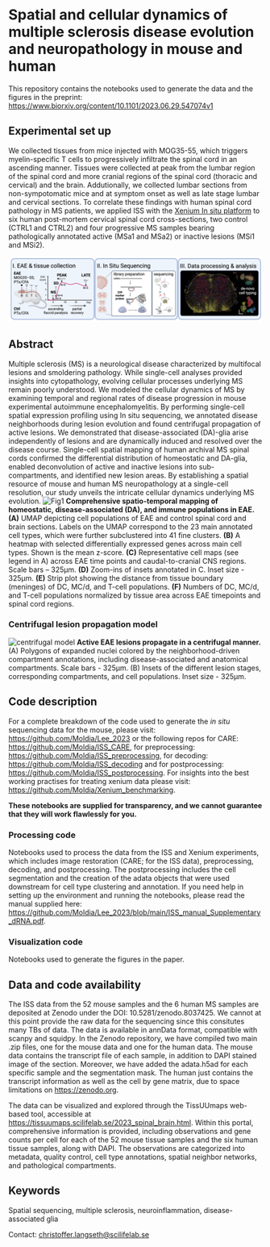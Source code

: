 # Spatial and cellular dynamics of multiple sclerosis disease evolution and neuropathology in mouse and human 
This repository contains the notebooks used to generate the data and the figures in the preprint: https://www.biorxiv.org/content/10.1101/2023.06.29.547074v1
## Experimental set up
We collected tissues from mice injected with MOG35-55, which triggers myelin-specific T cells to progressively infiltrate the spinal cord in an ascending manner. Tissues were collected at peak from the lumbar region of the spinal cord and more cranial regions of the spinal cord (thoracic and cervical) and the brain. Addutionally, we collected lumbar sections from non-sympotomatic mice and at symptom onset as well as late stage lumbar and cervical sections. To correlate these findings with human spinal cord pathology in MS patients, we applied ISS with the [Xenium In situ platform](https://www.10xgenomics.com/platforms/xenium?utm_medium=search&utm_source=google&utm_campaign=sem-goog-2022-website-page-ra_g-p_xenium-nonbrand-emea&useroffertype=quote-request&userresearcharea=ra_g&userregion=emea&userrecipient=customer&usercampaignid=7011P0000013tOuQAI&gad_source=1&gclid=CjwKCAiApuCrBhAuEiwA8VJ6JnwJuWTlH9H7mh4igrtw9IG59swRfolzDz0Qo-w7TjvLjOOFj-5WWRoCv6cQAvD_BwE) to six human post-mortem cervical spinal cord cross-sections, two control (CTRL1 and CTRL2) and four progressive MS samples bearing pathologically annotated active (MSa1 and MSa2) or inactive lesions (MSi1 and MSi2). 

![EAE schema](images/eae_schema.png)

## Abstract
Multiple sclerosis (MS) is a neurological disease characterized by multifocal lesions and smoldering pathology. While single-cell analyses provided insights into cytopathology, evolving cellular processes underlying MS remain poorly understood. We modeled the cellular dynamics of MS by examining temporal and regional rates of disease progression in mouse experimental autoimmune encephalomyelitis. By performing single-cell spatial expression profiling using In situ sequencing, we annotated disease neighborhoods during lesion evolution and found centrifugal propagation of active lesions. We demonstrated that disease-associated (DA)-glia arise independently of lesions and are dynamically induced and resolved over the disease course. Single-cell spatial mapping of human archival MS spinal cords confirmed the differential distribution of homeostatic and DA-glia, enabled deconvolution of active and inactive lesions into sub-compartments, and identified new lesion areas. By establishing a spatial resource of mouse and human MS neuropathology at a single-cell resolution, our study unveils the intricate cellular dynamics underlying MS evolution.
![Fig1](images/Fig1.png)
**Comprehensive spatio-temporal mapping of homeostatic, disease-associated (DA), and immune populations in EAE.** 
**(A)** UMAP depicting cell populations of EAE and control spinal cord and brain sections. Labels on the UMAP correspond to the 23 main annotated cell types, which were further subclustered into 41 fine clusters. **(B)** A heatmap with selected differentially expressed genes across main cell types. Shown is the mean z-score. **(C)** Representative cell maps (see legend in A) across EAE time points and caudal-to-cranial CNS regions. Scale bars – 325μm. **(D)** Zoom-ins of insets annotated in C. Inset size - 325μm. **(E)** Strip plot showing the distance from tissue boundary (meninges) of DC, MC/d, and T-cell populations. **(F)** Numbers of DC, MC/d, and T-cell populations normalized by tissue area across EAE timepoints and spinal cord regions.  

### Centrifugal lesion propagation model
![centrifugal model](images/centrifugal_model.png)
**Active EAE lesions propagate in a centrifugal manner.** 
(A) Polygons of expanded nuclei colored by the neighborhood-driven compartment annotations, including disease-associated and anatomical compartments. Scale bars - 325μm. (B) Insets of the different lesion stages, corresponding compartments, and cell populations. Inset size - 325μm. 
## Code description
For a complete breakdown of the code used to generate the *in situ* sequencing data for the mouse, please visit: https://github.com/Moldia/Lee_2023 or the following repos for CARE: https://github.com/Moldia/ISS_CARE, for preprocessing: https://github.com/Moldia/ISS_preprocessing, for decoding: https://github.com/Moldia/ISS_decoding and for postprocessing: https://github.com/Moldia/ISS_postprocessing. For insights into the best working practises for treating xenium data please visit: https://github.com/Moldia/Xenium_benchmarking. 

**These notebooks are supplied for transparency, and we cannot guarantee that they will work flawlessly for you.**


### Processing code
Notebooks used to process the data from the ISS and Xenium experiments, which includes image restoration (CARE; for the ISS data), preprocessing, decoding, and postprocessing. The postprocessing includes the cell segmentation and the creation of the adata objects that were used downstream for cell type clustering and annotation. If you need help in setting up the environment and running the notebooks, please read the manual supplied here: https://github.com/Moldia/Lee_2023/blob/main/ISS_manual_Supplementary_dRNA.pdf. 

### Visualization code
Notebooks used to generate the figures in the paper.

## Data and code availability 
The ISS data from the 52 mouse samples and the 6 human MS samples are deposited at Zenodo under the DOI: 10.5281/zenodo.8037425. We cannot at this point provide the raw data for the sequencing since this consitutes many TBs of data. The data is available in annData format, compatible with scanpy and squidpy. In the Zenodo repository, we have compiled two main .zip files, one for the mouse data and one for the human data. The mouse data contains the transcript file of each sample, in addition to DAPI stained image of the section. Moreover, we have added the adata.h5ad for each specific sample and the segmentation mask. The human just contains the transcript information as well as the cell by gene matrix, due to space limitations on https://zenodo.org. 

The data can be visualized and explored through the TissUUmaps web-based tool, accessible at https://tissuumaps.scilifelab.se/2023_spinal_brain.html. Within this portal, comprehensive information is provided, including observations and gene counts per cell for each of the 52 mouse tissue samples and the six human tissue samples, along with DAPI. The observations are categorized into metadata, quality control, cell type annotations, spatial neighbor networks, and pathological compartments. 

## Keywords
Spatial sequencing, multiple sclerosis, neuroinflammation, disease-associated glia


Contact: christoffer.langseth@scilifelab.se
